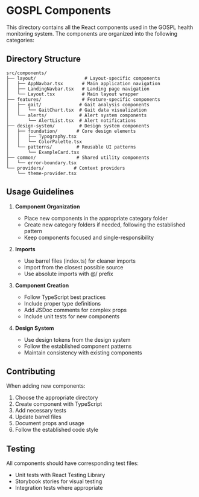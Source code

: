 # GOSPL Components

This directory contains all the React components used in the GOSPL health monitoring system. The components are organized into the following categories:

## Directory Structure

```
src/components/
├── layout/                  # Layout-specific components
│   ├── AppNavbar.tsx       # Main application navigation
│   ├── LandingNavbar.tsx   # Landing page navigation
│   └── Layout.tsx          # Main layout wrapper
├── features/               # Feature-specific components
│   ├── gait/              # Gait analysis components
│   │   └── GaitChart.tsx  # Gait data visualization
│   └── alerts/            # Alert system components
│       └── AlertList.tsx  # Alert notifications
├── design-system/         # Design system components
│   ├── foundation/       # Core design elements
│   │   ├── Typography.tsx
│   │   └── ColorPalette.tsx
│   └── patterns/         # Reusable UI patterns
│       └── ExampleCard.tsx
├── common/               # Shared utility components
│   └── error-boundary.tsx
└── providers/           # Context providers
    └── theme-provider.tsx
```

## Usage Guidelines

1. **Component Organization**
   - Place new components in the appropriate category folder
   - Create new category folders if needed, following the established pattern
   - Keep components focused and single-responsibility

2. **Imports**
   - Use barrel files (index.ts) for cleaner imports
   - Import from the closest possible source
   - Use absolute imports with @/ prefix

3. **Component Creation**
   - Follow TypeScript best practices
   - Include proper type definitions
   - Add JSDoc comments for complex props
   - Include unit tests for new components

4. **Design System**
   - Use design tokens from the design system
   - Follow the established component patterns
   - Maintain consistency with existing components

## Contributing

When adding new components:

1. Choose the appropriate directory
2. Create component with TypeScript
3. Add necessary tests
4. Update barrel files
5. Document props and usage
6. Follow the established code style

## Testing

All components should have corresponding test files:
- Unit tests with React Testing Library
- Storybook stories for visual testing
- Integration tests where appropriate 